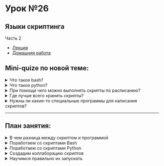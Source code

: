 # Урок №26
## Языки скриптинга
Часть 2



* [Лекция](26_scripting.pdf)
* [Домашняя работа](HW26.md)

## Mini-quize по новой теме:

<details>
  <summary>Что такое bash?</summary>
<br>

Bash (Bourne Again Shell) — это командная оболочка и язык сценариев, используемый в Unix-подобных системах для выполнения команд и написания автоматизированных скриптов.

*Пример:* автоматизация создания резервных копий с помощью bash-скриптов.

---

</details>

<details>
  <summary>Что такое python?</summary>
<br>

Python — это высокоуровневый язык программирования, известный своей простотой и универсальностью. Он широко используется для автоматизации, анализа данных, веб-разработки и создания приложений.

*Пример:* написание скрипта для обработки большого количества данных из файлов.

---

</details>

<details>
  <summary>При помощи чего можно выполнять скрипты по расписанию?</summary>
<br>

Для выполнения скриптов по расписанию можно использовать:
- **Cron:** планировщик задач в Linux.
- **Task Scheduler:** инструмент для Windows.
- **Сторонние утилиты:** например, Jenkins.

*Пример:* использование cron для ежедневного запуска резервного копирования в 02:00.

---

</details>

<details>
  <summary>Где лучше всего хранить скрипты?</summary>
<br>

Скрипты лучше всего хранить в организованной структуре, чтобы их можно было легко найти:
- В домашнем каталоге пользователя (например, `~/scripts`).
- В системных папках (например, `/usr/local/bin`), если скрипты часто используются.

*Пример:* сохранение скрипта мониторинга системы в `~/scripts/monitor.sh`.

---

</details>

<details>
  <summary>Нужны ли какие-то специальные программы для написания скриптов?</summary>
<br>

Нет, специальные программы не нужны. Скрипты можно писать в любом текстовом редакторе, например:
- **Vim, Nano, Emacs** — для Linux.
- **Notepad++ или VS Code** — для Windows.

*Пример:* использование VS Code для написания Python-скрипта с подсветкой синтаксиса.

---

</details>

---

## План занятия:

<details>
  <summary>В чем разница между скриптом и программой</summary>
<br>

- Скрипты выполняются интерпретатором (например, bash или python).
- Программы компилируются в исполняемый файл (например, на C или Java).
- Скрипты проще для написания и редактирования.

*Пример:* bash-скрипт для автоматизации создания архивов проще, чем аналогичная программа на C.

---

</details>

<details>
  <summary>Поработаем со скриптами Bash</summary>
<br>

- Написание простых скриптов.
- Использование условных операторов и циклов.
- Работа с файлами и командами.

*Пример:* bash-скрипт для автоматической очистки временных файлов.

---

</details>

<details>
  <summary>Поработаем со скриптами Python</summary>
<br>

- Написание скриптов для работы с файлами.
- Использование библиотек (например, os, sys).
- Обработка данных.

*Пример:* Python-скрипт для подсчёта строк в текстовых файлах.

---

</details>

<details>
  <summary>Создадим коллаборацию скриптов</summary>
<br>

- Передача данных между bash и Python скриптами.
- Интеграция нескольких скриптов для выполнения одной задачи.

*Пример:* bash-скрипт вызывает Python-скрипт для обработки данных и сохраняет результат в файл.

---

</details>

<details>
  <summary>Научимся правильно их запускать</summary>
<br>

- Настройка прав доступа (chmod +x).
- Запуск через терминал.
- Использование shebang (`#!/bin/bash` или `#!/usr/bin/env python3`).

*Пример:* правильная настройка и запуск скрипта мониторинга системы.

---

</details>
